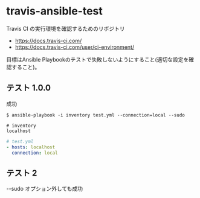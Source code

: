 # travis-ansible-test

Travis CI の実行環境を確認するためのリポジトリ

* https://docs.travis-ci.com/
* https://docs.travis-ci.com/user/ci-environment/

目標はAnsible Playbookのテストで失敗しないようにすること(適切な設定を確認すること)。

## テスト 1.0.0

成功

```
$ ansible-playbook -i inventory test.yml --connection=local --sudo
```

```
# inventory
localhost
```

```yaml
# test.yml
- hosts: localhost
  connection: local
```

## テスト 2

 --sudo オプション外しても成功
